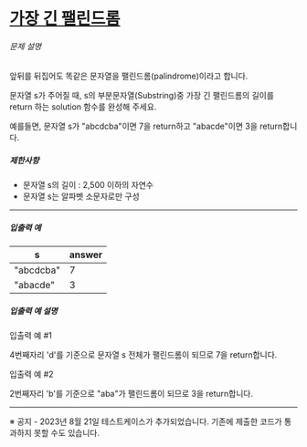 # [가장 긴 팰린드롬](https://school.programmers.co.kr/learn/courses/30/lessons/12904)


###### 문제 설명


앞뒤를 뒤집어도 똑같은 문자열을 팰린드롬(palindrome)이라고 합니다.  

문자열 s가 주어질 때, s의 부분문자열(Substring)중 가장 긴 팰린드롬의 길이를 return 하는 solution 함수를 완성해 주세요.


예를들면, 문자열 s가 "abcdcba"이면 7을 return하고 "abacde"이면 3을 return합니다.


##### 제한사항


* 문자열 s의 길이 : 2,500 이하의 자연수
* 문자열 s는 알파벳 소문자로만 구성




---


##### 입출력 예




| s | answer |
| --- | --- |
| "abcdcba" | 7 |
| "abacde" | 3 |


##### 입출력 예 설명


입출력 예 \#1  

4번째자리 'd'를 기준으로 문자열 s 전체가 팰린드롬이 되므로 7을 return합니다.


입출력 예 \#2  

2번째자리 'b'를 기준으로 "aba"가 팰린드롬이 되므로 3을 return합니다.




---


※ 공지 \- 2023년 8월 21일 테스트케이스가 추가되었습니다. 기존에 제출한 코드가 통과하지 못할 수도 있습니다.



